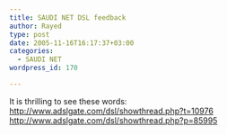 ```yaml
---
title: SAUDI NET DSL feedback
author: Rayed
type: post
date: 2005-11-16T16:17:37+03:00
categories:
  - SAUDI NET
wordpress_id: 170

---
```

<p>It is thrilling to see these words:<br />
<a href="http://www.adslgate.com/dsl/showthread.php?t=10976">http://www.adslgate.com/dsl/showthread.php?t=10976</a><br />
<a href="http://www.adslgate.com/dsl/showthread.php?p=85995">http://www.adslgate.com/dsl/showthread.php?p=85995</a></p>
